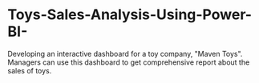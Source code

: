 # Toys-Sales-Analysis-Using-Power-BI-
Developing an interactive dashboard for a toy company, "Maven Toys". Managers can use this dashboard to get comprehensive report about the sales of toys.
